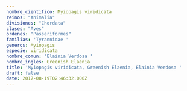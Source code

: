 ```yaml
---
nombre_cientifico: Myiopagis viridicata
reinos: "Animalia"
divisiones: "Chordata"
clases: "Aves"
ordenes: "Passeriformes"
familias: 'Tyrannidae '
generos: Myiopagis
especie: viridicata
nombre_comun: 'Elainia Verdosa '
nombre_ingles: Greenish Elaenia
title: 'Myiopagis viridicata, Greenish Elaenia, Elainia Verdosa '
draft: false
date: 2017-08-19T02:46:32.000Z
---
```


